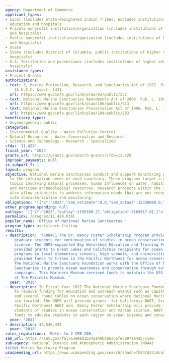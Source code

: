 ```yaml
---
agency: Department of Commerce
applicant_types:
- Local (includes State-designated Indian Tribes, excludes institutions of higher
  education and hospitals
- Private nonprofit institution/organization (includes institutions of higher education
  and hospitals)
- Public nonprofit institution/organization (includes institutions of higher education
  and hospitals)
- State
- State (includes District of Columbia, public institutions of higher education and
  hospitals)
- U.S. Territories and possessions (includes institutions of higher education and
  hospitals)
assistance_types:
- Project Grants
authorizations:
- text: 3, Marine Protection, Research, and Sanctuaries Act of 1972. Pub. L. 92, 532.
    16 U.S.C. &sect; 1431.
  url: https://www.govinfo.gov/link/plaw/92/public/532
- text: National Marine Sanctuaries Amendments Act of 2000. Pub. L. 106, 513.
  url: https://www.govinfo.gov/link/plaw/106/public/513
- text: National Marine Sanctuaries Preservation Act of 1996. Pub. L. 104, 283.
  url: https://www.govinfo.gov/link/plaw/104/public/283
beneficiary_types:
- Anyone/general public
categories:
- Environmental Quality - Water Pollution Control
- Natural Resources - Water Conservation and Research
- Science and Technology - Research - Specialized
cfda: '11.429'
fiscal_year: '2024'
grants_url: https://grants.gov/search-grants?cfda=11.429
improper_payments: null
is_subpart_f: 1
layout: program
objective: National marine sanctuaries conduct and support monitoring programs tailored
  to the information needs of each sanctuary. These programs target a wide array of
  topics involving natural processes, human influences on water, habitat, living resources
  and maritime archaeological resources. Research projects within the sanctuary system
  also allow scientists to address information needs that are not recognized through
  site characterization and monitoring.
obligations: '[{"x":"2023","sam_estimate":0.0,"sam_actual":15330000.0,"usa_spending_actual":15328214.44},{"x":"2024","sam_estimate":0.0,"sam_actual":32870000.0,"usa_spending_actual":32871506.0},{"x":"2025","sam_estimate":0.0,"sam_actual":34513500.0,"usa_spending_actual":0.0}]'
other_program_spending: null
outlays: '[{"x":"2023","outlay":1195399.27,"obligation":3165617.0},{"x":"2024","outlay":6435610.81,"obligation":19206790.0},{"x":"2025","outlay":0.0,"obligation":0.0}]'
permalink: /program/11.429.html
popular_name: 'Office of National Marine Sanctuaries '
program_type: assistance_listing
results:
- description: '7608471 The Dr. Nancy Foster Scholarship Program provided funds to
    graduate students for continuation of studies in ocean conservation and marine
    science. The ONMS-supported Bay Watershed Education and Training Program (B-WET)
    provided grants to Great Lakes and California recipients for ocean conservation
    programs in local elementary schools, high schools, and universities. The ONMS
    provided funds to tribes in the Pacific Northwest for ocean conservation activities.
    The National Marine Sanctuary Foundation works with the Office of National Marine
    Sanctuaries to promote ocean awareness and conservation through outreach and education
    campaigns. This Mariners Museum received funds to maintain the USS Monitor Artifacts
    at The Mariners Museum. '
  year: '2016'
- description: In Fiscal Year 2017 The National Marine Sanctuary Foundation will continue
    to receive funding for education and outreach events such as Capital Oceans Week,
    and several round tables on ocean conservation where National Marine Sanctuaries
    are located. The ONMS will provide grants  for California BWET, Great Lake BWET,
    Pacific Northwest BWET and. Nancy Foster Scholarship will provide funds to graduate
    students of studies in ocean conservation and marine science. BWET Programs  provides
    funds to educate students in each region on ocean science and conservation.,
  year: '2017'
- description: $9,546,441
  year: '2018'
rules_regulations: 'Refer to 2 CFR 200.   '
sam_url: https://sam.gov/fal/63e8ed1b242e40bd8e3cefec8979e4ab/view
sub-agency: National Oceanic and Atmospheric Administration (NOAA)
title: Marine Sanctuary Program
usaspending_url: https://www.usaspending.gov/search/?hash=fb24fd2314ca94e77f41cc3d91693c0c
---
```

